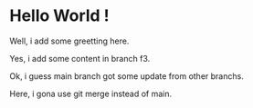 # Hello World !

Well, i add some greetting here.

Yes, i add some content in branch f3.

Ok, i guess main branch got some update from other branchs.

Here, i gona use git merge instead of main.
